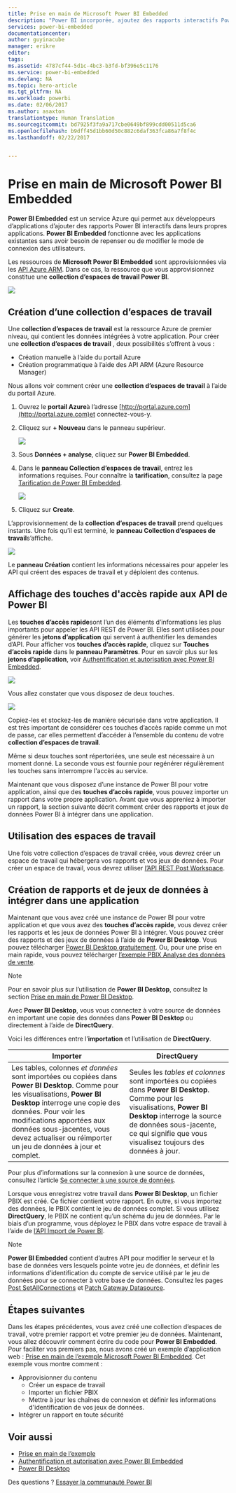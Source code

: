 ```yaml
---
title: Prise en main de Microsoft Power BI Embedded
description: "Power BI incorporée, ajoutez des rapports interactifs Power BI dans votre application business intelligence"
services: power-bi-embedded
documentationcenter: 
author: guyinacube
manager: erikre
editor: 
tags: 
ms.assetid: 4787cf44-5d1c-4bc3-b3fd-bf396e5c1176
ms.service: power-bi-embedded
ms.devlang: NA
ms.topic: hero-article
ms.tgt_pltfrm: NA
ms.workload: powerbi
ms.date: 02/06/2017
ms.author: asaxton
translationtype: Human Translation
ms.sourcegitcommit: bd7925f3fa9a717cbe0649bf899cdd00511d5ca6
ms.openlocfilehash: b9dff45d1bb60d50c882c6daf363fca86a7f8f4c
ms.lasthandoff: 02/22/2017


---
```

# <a name="get-started-with-microsoft-power-bi-embedded"></a>Prise en main de Microsoft Power BI Embedded
**Power BI Embedded** est un service Azure qui permet aux développeurs d’applications d’ajouter des rapports Power BI interactifs dans leurs propres applications. **Power BI Embedded** fonctionne avec les applications existantes sans avoir besoin de repenser ou de modifier le mode de connexion des utilisateurs.

Les ressources de **Microsoft Power BI Embedded** sont approvisionnées via les [API Azure ARM](https://msdn.microsoft.com/library/mt712306.aspx). Dans ce cas, la ressource que vous approvisionnez constitue une **collection d’espaces de travail Power BI**.

![](media/power-bi-embedded-get-started/introduction.png)

## <a name="create-a-workspace-collection"></a>Création d’une collection d’espaces de travail
Une **collection d’espaces de travail** est la ressource Azure de premier niveau, qui contient les données intégrées à votre application. Pour créer une **collection d’espaces de travail** , deux possibilités s’offrent à vous :

* Création manuelle à l’aide du portail Azure
* Création programmatique à l’aide des API ARM (Azure Resource Manager)

Nous allons voir comment créer une **collection d’espaces de travail** à l’aide du portail Azure.

1. Ouvrez le **portail Azure**à l’adresse [http://portal.azure.com](http://portal.azure.com)et connectez-vous-y.
2. Cliquez sur **+ Nouveau** dans le panneau supérieur.
   
   ![](media/power-bi-embedded-get-started/create-workspace-1.png)
3. Sous **Données + analyse**, cliquez sur **Power BI Embedded**.
4. Dans le **panneau Collection d’espaces de travail**, entrez les informations requises. Pour connaître la **tarification**, consultez la page [Tarification de Power BI Embedded](http://go.microsoft.com/fwlink/?LinkID=760527).
   
   ![](media/power-bi-embedded-get-started/create-workspace-2.png)
5. Cliquez sur **Create**.

L’approvisionnement de la **collection d’espaces de travail** prend quelques instants. Une fois qu’il est terminé, le **panneau Collection d’espaces de travail**s’affiche.

   ![](media/power-bi-embedded-get-started/create-workspace-3.png)

Le **panneau Création** contient les informations nécessaires pour appeler les API qui créent des espaces de travail et y déploient des contenus.

<a name="view-access-keys"/>

## <a name="view-power-bi-api-access-keys"></a>Affichage des touches d'accès rapide aux API de Power BI
Les **touches d’accès rapide**sont l’un des éléments d’informations les plus importants pour appeler les API REST de Power BI. Elles sont utilisées pour générer les **jetons d’application** qui servent à authentifier les demandes d’API. Pour afficher vos **touches d’accès rapide**, cliquez sur **Touches d’accès rapide** dans le **panneau Paramètres**. Pour en savoir plus sur les **jetons d’application**, voir [Authentification et autorisation avec Power BI Embedded](power-bi-embedded-app-token-flow.md).

   ![](media/power-bi-embedded-get-started/access-keys.png)

Vous allez constater que vous disposez de deux touches.

   ![](media/power-bi-embedded-get-started/access-keys-2.png)

Copiez-les et stockez-les de manière sécurisée dans votre application. Il est très important de considérer ces touches d’accès rapide comme un mot de passe, car elles permettent d’accéder à l’ensemble du contenu de votre **collection d’espaces de travail**.

Même si deux touches sont répertoriées, une seule est nécessaire à un moment donné. La seconde vous est fournie pour regénérer régulièrement les touches sans interrompre l'accès au service.

Maintenant que vous disposez d’une instance de Power BI pour votre application, ainsi que des **touches d’accès rapide**, vous pouvez importer un rapport dans votre propre application. Avant que vous appreniez à importer un rapport, la section suivante décrit comment créer des rapports et jeux de données Power BI à intégrer dans une application.

## <a name="working-with-workspaces"></a>Utilisation des espaces de travail

Une fois votre collection d’espaces de travail créée, vous devrez créer un espace de travail qui hébergera vos rapports et vos jeux de données. Pour créer un espace de travail, vous devrez utiliser [l’API REST Post Workspace](https://msdn.microsoft.com/library/azure/mt711503.aspx).

## <a name="create-power-bi-datasets-and-reports-to-embed-into-an-app"></a>Création de rapports et de jeux de données à intégrer dans une application
Maintenant que vous avez créé une instance de Power BI pour votre application et que vous avez des **touches d’accès rapide**, vous devez créer les rapports et les jeux de données Power BI à intégrer. Vous pouvez créer des rapports et des jeux de données à l’aide de **Power BI Desktop**. Vous pouvez télécharger [Power BI Desktop gratuitement](https://go.microsoft.com/fwlink/?LinkId=521662). Ou, pour une prise en main rapide, vous pouvez télécharger [l’exemple PBIX Analyse des données de vente](http://go.microsoft.com/fwlink/?LinkID=780547).

> [!NOTE]
> Pour en savoir plus sur l’utilisation de **Power BI Desktop**, consultez la section [Prise en main de Power BI Desktop](https://powerbi.microsoft.com/guided-learning/powerbi-learning-0-2-get-started-power-bi-desktop).

Avec **Power BI Desktop**, vous vous connectez à votre source de données en important une copie des données dans **Power BI Desktop** ou directement à l’aide de **DirectQuery**.

Voici les différences entre l’**importation** et l’utilisation de **DirectQuery**.

| Importer | DirectQuery |
| --- | --- |
| Les tables, colonnes *et données* sont importées ou copiées dans **Power BI Desktop**. Comme pour les visualisations, **Power BI Desktop** interroge une copie des données. Pour voir les modifications apportées aux données sous-jacentes, vous devez actualiser ou réimporter un jeu de données à jour et complet. |Seules les *tables et colonnes* sont importées ou copiées dans **Power BI Desktop**. Comme pour les visualisations, **Power BI Desktop** interroge la source de données sous-jacente, ce qui signifie que vous visualisez toujours des données à jour. |

Pour plus d’informations sur la connexion à une source de données, consultez l’article [Se connecter à une source de données](power-bi-embedded-connect-datasource.md).

Lorsque vous enregistrez votre travail dans **Power BI Desktop**, un fichier PBIX est créé. Ce fichier contient votre rapport. En outre, si vous importez des données, le PBIX contient le jeu de données complet. Si vous utilisez **DirectQuery**, le PBIX ne contient qu’un schéma du jeu de données. Par le biais d’un programme, vous déployez le PBIX dans votre espace de travail à l’aide de [l’API Import de Power BI](https://msdn.microsoft.com/library/mt711504.aspx).

> [!NOTE]
> **Power BI Embedded** contient d’autres API pour modifier le serveur et la base de données vers lesquels pointe votre jeu de données, et définir les informations d’identification du compte de service utilisé par le jeu de données pour se connecter à votre base de données. Consultez les pages [Post SetAllConnections](https://msdn.microsoft.com/library/mt711505.aspx) et [Patch Gateway Datasource](https://msdn.microsoft.com/library/mt711498.aspx).

## <a name="next-steps"></a>Étapes suivantes
Dans les étapes précédentes, vous avez créé une collection d’espaces de travail, votre premier rapport et votre premier jeu de données. Maintenant, vous allez découvrir comment écrire du code pour **Power BI Embedded**. Pour faciliter vos premiers pas, nous avons créé un exemple d’application web : [Prise en main de l’exemple Microsoft Power BI Embedded](power-bi-embedded-get-started-sample.md). Cet exemple vous montre comment :

* Approvisionner du contenu
  * Créer un espace de travail
  * Importer un fichier PBIX
  * Mettre à jour les chaînes de connexion et définir les informations d'identification de vos jeux de données.
* Intégrer un rapport en toute sécurité

## <a name="see-also"></a>Voir aussi
* [Prise en main de l’exemple](power-bi-embedded-get-started-sample.md)
* [Authentification et autorisation avec Power BI Embedded](power-bi-embedded-app-token-flow.md)
* [Power BI Desktop](https://powerbi.microsoft.com/documentation/powerbi-desktop-get-the-desktop/)

Des questions ? [Essayer la communauté Power BI](http://community.powerbi.com/)


